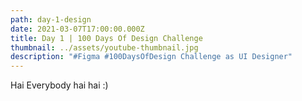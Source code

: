 ```yaml
---
path: day-1-design
date: 2021-03-07T17:00:00.000Z
title: Day 1 | 100 Days Of Design Challenge
thumbnail: ../assets/youtube-thumbnail.jpg
description: "#Figma #100DaysOfDesign Challenge as UI Designer"
---
```



Hai Everybody hai hai :)